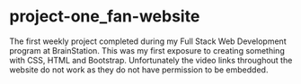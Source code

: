 # project-one_fan-website
The first weekly project completed during my Full Stack Web Development program at BrainStation. This was my first exposure to creating something with CSS, HTML and Bootstrap. Unfortunately the video links throughout the website do not work as they do not have permission to be embedded. 

